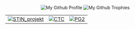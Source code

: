 <p align="center">
  <p align="center">
    <img src="https://github-widgetbox.vercel.app/api/profile?username=matejhampl&theme=darkmode&data=followers,repositories,stars,commits" alt="My Github Profile"/>
    <img src="https://github-profile-trophy.vercel.app/?username=matejhampl&theme=darkhub&column=8&no-bg=true&margin-w=15&no-frame=true" alt="My Github Trophies"/>
  </p>
</p>

<table align="center">
<tbody>
    <tr>
        <td>
            <a href="https://github.com/matejhampl/STIN-projekt"><img src="https://github-readme-stats.vercel.app/api/pin/?username=matejhampl&repo=STIN-projekt&theme=github_dark&cache_seconds=86400" alt="STIN_projekt"/></a>
        </td>
        <td>
            <a href="https://github.com/matejhampl/CTC"><img src="https://github-readme-stats.vercel.app/api/pin/?username=matejhampl&repo=CTC&theme=github_dark&cache_seconds=86400" alt="CTC"/></a>
        </td>
        <td>
            <a href="https://github.com/Bahamut731lp/PG2"><img src="https://github-readme-stats.vercel.app/api/pin/?username=matejhampl&repo=PG2C&theme=github_dark&cache_seconds=86400" alt="PG2"/></a>
        </td>
    </tr>
</tbody>
</table>
